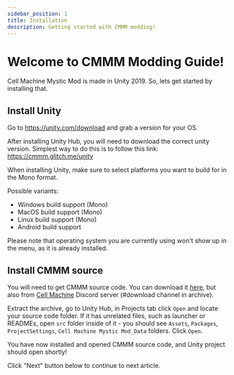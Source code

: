 ```yaml
---
sidebar_position: 1
title: Installation
description: Getting started with CMMM modding!
---
```


# Welcome to CMMM Modding Guide!

Cell Machine Mystic Mod is made in Unity 2019. So, lets get started by installing that.

## Install Unity

Go to https://unity.com/download and grab a version for your OS.

After installing Unity Hub, you will need to download the correct unity version. Simplest way to do this is to follow this link: https://cmmm.glitch.me/unity

When installing Unity, make sure to select platforms you want to build for in the Mono format.

Possible variants:
- Windows build support (Mono)
- MacOS build support (Mono)
- Linux build support (Mono)
- Android build support

Please note that operating system you are currently using won't show up in the menu, as it is already installed.

## Install CMMM source

You will need to get CMMM source code. You can download it [here](https://cdn.discordapp.com/attachments/982864464179261501/1074987004942635008/Source.zip), but also from [Cell Machine](https://discord.gg/cell-machine-791818283867045941) Discord server (#download channel in archive).

Extract the archive, go to Unity Hub, in Projects tab click `Open` and locate your source code folder. If it has unrelated files, such as launcher or READMEs, open `src` folder inside of it - you should see `Assets`, `Packages`, `ProjectSettings`, `Cell Machine Mystic Mod_Data` folders. Click `Open`.

You have now installed and opened CMMM source code, and Unity project should open shortly!

Click "Next" button below to continue to next article.
